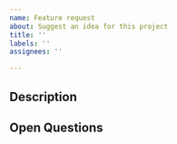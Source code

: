 ```yaml
---
name: Feature request
about: Suggest an idea for this project
title: ''
labels: ''
assignees: ''

---
```


## Description
<!-- Describe the feature you'd like to be included in the application -->

## Open Questions
<!-- Are there any implementation questions; things that are not yet determined? -->

